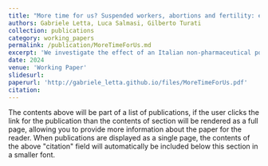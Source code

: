 ```yaml
---
title: "More time for us? Suspended workers, abortions and fertility: evidence from Covid-19"
authors: Gabriele Letta, Luca Salmasi, Gilberto Turati
collection: publications
category: working_papers
permalink: /publication/MoreTimeForUs.md
excerpt: 'We investigate the effect of an Italian non-pharmaceutical policy aimed at counteracting the spread of Covid-19 on the fertility patterns of Italian women, with a focus on abortions (VPTs). In March 2020, the government forbade the performance of a set of “non-essential” activities; hence, we exploit the variability in the share of suspended workers across Italian municipalities to assess the impact of closures on abortion rates (AR), and pregnancy rates turning into live births 9 months later, by means of a quasi-experimental strategy. Relying on outstanding administrative data on VPTs and births, we find that, the overall drops in abortions due to social distancing notwithstanding, municipalities in the fourth quartile of the suspended workers’ share distribution saw a positive effect on quarterly ARs by a value between 10-13% the average rate before the pandemic, compared to those belonging to lower sections of the distribution. Such difference is driven by industrial suspensions. A non-significant effect is retrieved on births. We make use of relevant socio-economic characteristics to inquire about the channels through which the effect might loom: 1) a reproductive health-related reason, due to a relative shift in unwanted pregnancies given more time available at home for couples; 2) to parity of pregnancies, the socioeconomic insecurity triggered by the policy, added up to the bleak pandemic situation. Whereas the relevant mechanism seems to be the former, the analysis makes room for the fact that the unstable economic environment might have played some role; for the first time with respect to the literature using the same data, we exploit information on past reproductive behavior of the aborting women to shed light on the phenomenon. The effect on abortions is driven both by women who are married and not in professional condition. Plus, and more interestingly, by those who previously had children or abortions. By contrast, the occupational sector of the aborting women is independent on the sector of job suspension. The work may contribute to the knowledge about Italian birth control practices and fertility responsiveness to reproductive care-unrelated public policies'
date: 2024
venue: 'Working Paper'
slidesurl: 
paperurl: 'http://gabriele_letta.github.io/files/MoreTimeForUs.pdf'
citation: 
---
```


The contents above will be part of a list of publications, if the user clicks the link for the publication than the contents of section will be rendered as a full page, allowing you to provide more information about the paper for the reader. When publications are displayed as a single page, the contents of the above "citation" field will automatically be included below this section in a smaller font.
